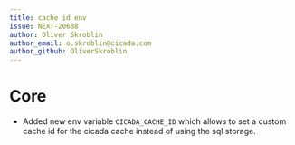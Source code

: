 ```yaml
---
title: cache id env
issue: NEXT-20688
author: Oliver Skroblin
author_email: o.skroblin@cicada.com
author_github: OliverSkroblin
---
```

# Core
* Added new env variable `CICADA_CACHE_ID` which allows to set a custom cache id for the cicada cache instead of using the sql storage.
